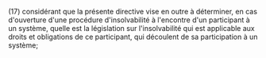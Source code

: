 (17) considérant que la présente directive vise en outre à déterminer, en cas d'ouverture d'une procédure d'insolvabilité à l'encontre d'un participant à un système, quelle est la législation sur l'insolvabilité qui est applicable aux droits et obligations de ce participant, qui découlent de sa participation à un système;